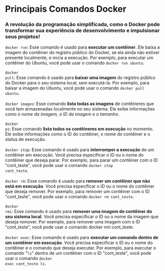 # Principais Comandos Docker

### A revolução da programação simplificada, como o Docker pode transformar sua experiência de desenvolvimento e impulsionar seus projetos!

<code>docker run</code>: Esse comando é usado para <b>executar um contêiner</b>. Ele baixa a imagem do contêiner do registro público do Docker, se ela ainda não estiver presente localmente, e inicia a execução. Por exemplo, para executar um contêiner do Ubuntu, você pode usar o comando <code>docker run ubuntu</code>.
<br><br>
<code>docker pull</code>: Esse comando é usado para <b>baixar uma imagem</b> do registro público do Docker para o seu sistema local, sem executá-la. Por exemplo, para baixar a imagem do Ubuntu, você pode usar o comando <code>docker pull ubuntu</code>.
<br><br>
<code>docker images</code>: Esse comando <b>lista todas as imagens</b> de contêineres que você tem armazenadas localmente no seu sistema. Ele exibe informações como o <i>nome da imagem, o ID da imagem e o tamanho</i>.
<br><br>
<code>docker ps</code>: Esse comando <b>lista todos os contêineres em execução</b> no momento. Ele exibe informações como o ID do contêiner, o nome do contêiner e o status de execução.
<br><br>
<code>docker stop</code>: Esse comando é usado para <b>interromper a execução</b> de um contêiner em execução. Você precisa especificar o ID ou o nome do contêiner que deseja parar. Por exemplo, para parar um contêiner com o ID "cont_teste", você pode usar o comando <code>docker stop cont_teste</code>.
<br><br>
<code>docker rm</code>: Esse comando é usado para <b>remover um contêiner que não está em execução</b>. Você precisa especificar o ID ou o nome do contêiner que deseja remover. Por exemplo, para remover um contêiner com o ID "cont_teste", você pode usar o comando <code>docker rm cont_teste</code>.
<br><br>
<code>docker rmi</code>: Esse comando é usado para <b>remover uma imagem de contêiner do seu sistema local</b>. Você precisa especificar o ID ou o nome da imagem que deseja remover. Por exemplo, para remover uma imagem com o ID "cont_teste", você pode usar o comando docker rmi cont_teste.
<br><br>
<code>docker exec</code>: Esse comando é usado para <b>executar um comando dentro de um contêiner em execução</b>. Você precisa especificar o ID ou o nome do contêiner e o comando que deseja executar. Por exemplo, para executar o comando "<code>ls</code>" dentro de um contêiner com o ID "cont_teste", você pode usar o comando <code>docker exec cont_teste ls</code>.